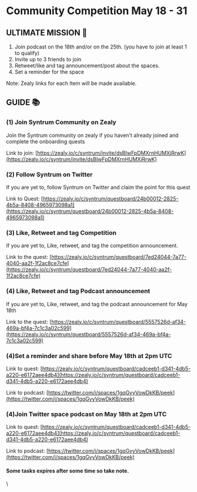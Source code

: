 # Community Competition May 18 - 31

## ULTIMATE MISSION 🎯&#x20;

1. Join podcast on the 18th and/or on the 25th. (you have to join at least 1 to qualify)
2. Invite up to 3 friends to join
3. Retweet/like and tag announcement/post about the spaces.
4. Set a reminder for the space

Note: Zealy links for each Item will be made available.

## GUIDE 📚&#x20;

### **(1) Join Syntrum Community on Zealy**

Join the Syntrum community on zealy if you haven't already joined and complete the onboarding quests

Link to join: [https://zealy.io/c/syntrum/invite/dsBIwFpDMXrnHUMXjRrwK](https://zealy.io/c/syntrum/invite/dsBIwFpDMXrnHUMXjRrwK)

### (2) Follow Syntrum on Twitter

If you are yet to, follow Syntrum on Twitter and claim the point for this quest

Link to Quest: [https://zealy.io/c/syntrum/questboard/24b00012-2825-4b5a-8408-4965973098a1](https://zealy.io/c/syntrum/questboard/24b00012-2825-4b5a-8408-4965973098a1)

### (3) Like, Retweet and tag Competition&#x20;

If you are yet to, Like, retweet, and tag the competition announcement.

Link to the quest: [https://zealy.io/c/syntrum/questboard/7ed24044-7a77-4040-aa2f-1f2ac8ce7cfe](https://zealy.io/c/syntrum/questboard/7ed24044-7a77-4040-aa2f-1f2ac8ce7cfe)

### (4) Like, Retweet and tag Podcast announcement&#x20;

If you are yet to, Like, retweet, and tag the podcast announcement for May 18th

Link to the quest: [https://zealy.io/c/syntrum/questboard/5557526d-af34-469a-bf4a-7c1c3a02c599](https://zealy.io/c/syntrum/questboard/5557526d-af34-469a-bf4a-7c1c3a02c599)

### **(4)Set a reminder and share before May 18th at 2pm UTC**

Link to quest: [https://zealy.io/c/syntrum/questboard/cadceeb1-d341-4db5-a220-e6172aee4db4](https://zealy.io/c/syntrum/questboard/cadceeb1-d341-4db5-a220-e6172aee4db4)

Link to podcast: [https://twitter.com/i/spaces/1gqGvyVowDkKB/peek](https://twitter.com/i/spaces/1gqGvyVowDkKB/peek)

### **(4)Join Twitter space podcast on May 18th at 2pm UTC**

Link to quest: [https://zealy.io/c/syntrum/questboard/cadceeb1-d341-4db5-a220-e6172aee4db4](https://zealy.io/c/syntrum/questboard/cadceeb1-d341-4db5-a220-e6172aee4db4)

Link to podcast: [https://twitter.com/i/spaces/1gqGvyVowDkKB/peek](https://twitter.com/i/spaces/1gqGvyVowDkKB/peek)

#### Some tasks expires after some time so take note.

\
